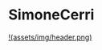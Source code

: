 # SimoneCerri

[!(assets/img/header.png)](https://github.com/SimoneCerri)
<!-- [![Hello World, I'm Simon!](assets/img/header.png)](https://github.com/SimoneCerri) -->